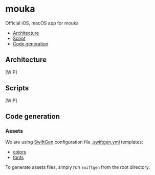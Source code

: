 # mouka

Official iOS, macOS app for mouka

* [Architecture](#architecture)
* [Script](#learn-more)
* [Code generation](#code-generation)

## Architecture

[WIP]

## Scripts

[WIP]

## Code generation

### Assets

We are using [SwiftGen](https://github.com/SwiftGen/SwiftGen)
configuration file [.swiftgen.yml](./swiftgen.yml)
templates:
- [colors](./FireModules/Sources/Shared/CoreUI/CodeGen/Templates/ColorTemplate.stencil)
- [fonts](./FireModules/Sources/Shared/CoreUI/CodeGen/Templates/FontTemplate.stencil)

To generate assets files, simply run `swiftgen` from the root directory.